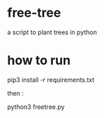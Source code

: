 # free-tree
a script to plant trees in python


<h1>how to run </h1>

pip3 install -r requirements.txt

then : 

python3 freetree.py 

